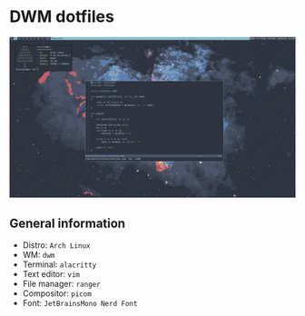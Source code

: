 # DWM dotfiles
![Nord](./pictures/screenshot.png)

## General information

- Distro: `Arch Linux`
- WM: `dwm`
- Terminal: `alacritty`
- Text editor: `vim`
- File manager: `ranger`
- Compositor: `picom`
- Font: `JetBrainsMono Nerd Font`
